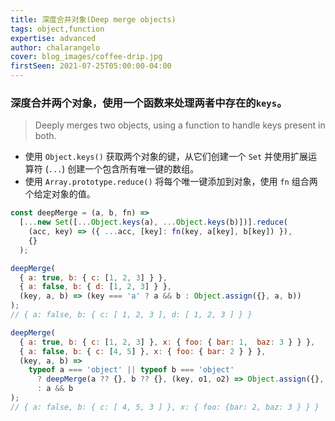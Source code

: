```yaml
---
title: 深度合并对象(Deep merge objects)
tags: object,function
expertise: advanced
author: chalarangelo
cover: blog_images/coffee-drip.jpg
firstSeen: 2021-07-25T05:00:00-04:00
---
```


### 深度合并两个对象，使用一个函数来处理两者中存在的`keys`。
> Deeply merges two objects, using a function to handle keys present in both.

- 使用 `Object.keys()` 获取两个对象的键，从它们创建一个 `Set` 并使用扩展运算符 (`...`) 创建一个包含所有唯一键的数组。
- 使用 `Array.prototype.reduce()` 将每个唯一键添加到对象，使用 `fn` 组合两个给定对象的值。

```js
const deepMerge = (a, b, fn) =>
  [...new Set([...Object.keys(a), ...Object.keys(b)])].reduce(
    (acc, key) => ({ ...acc, [key]: fn(key, a[key], b[key]) }),
    {}
  );
```

```js
deepMerge(
  { a: true, b: { c: [1, 2, 3] } },
  { a: false, b: { d: [1, 2, 3] } },
  (key, a, b) => (key === 'a' ? a && b : Object.assign({}, a, b))
);
// { a: false, b: { c: [ 1, 2, 3 ], d: [ 1, 2, 3 ] } }

deepMerge(
  { a: true, b: { c: [1, 2, 3] }, x: { foo: { bar: 1,  baz: 3 } } },
  { a: false, b: { c: [4, 5] }, x: { foo: { bar: 2 } } },
  (key, a, b) =>
    typeof a === 'object' || typeof b === 'object'
      ? deepMerge(a ?? {}, b ?? {}, (key, o1, o2) => Object.assign({}, o1, o2))
      : a && b
);
// { a: false, b: { c: [ 4, 5, 3 ] }, x: { foo: {bar: 2, baz: 3 } } }
```
